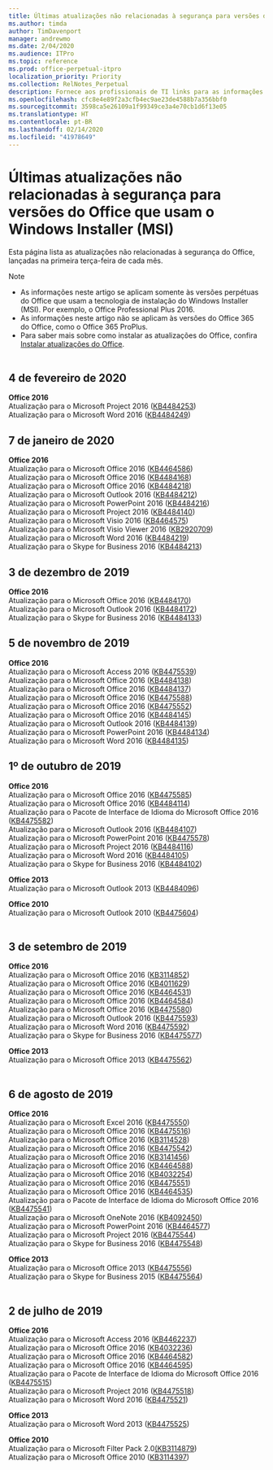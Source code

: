 ```yaml
---
title: Últimas atualizações não relacionadas à segurança para versões do Office que usam o Windows Installer (MSI)
ms.author: timda
author: TimDavenport
manager: andrewmo
ms.date: 2/04/2020
ms.audience: ITPro
ms.topic: reference
ms.prod: office-perpetual-itpro
localization_priority: Priority
ms.collection: RelNotes_Perpetual
description: Fornece aos profissionais de TI links para as informações mais recentes sobre atualizações que não são de segurança para versões perpétuas do Office 2016, Office 2013 e Office 2010
ms.openlocfilehash: cfc8e4e89f2a3cfb4ec9ae23de4588b7a356bbf0
ms.sourcegitcommit: 3598ca5e26109a1f99349ce3a4e70cb1d6f13e05
ms.translationtype: HT
ms.contentlocale: pt-BR
ms.lasthandoff: 02/14/2020
ms.locfileid: "41978649"
---
```

# <a name="latest-non-security-updates-for-versions-of-office-that-use-windows-installer-msi"></a>Últimas atualizações não relacionadas à segurança para versões do Office que usam o Windows Installer (MSI)

Esta página lista as atualizações não relacionadas à segurança do Office, lançadas na primeira terça-feira de cada mês.

> [!NOTE]
> - As informações neste artigo se aplicam somente às versões perpétuas do Office que usam a tecnologia de instalação do Windows Installer (MSI). Por exemplo, o Office Professional Plus 2016.
> - As informações neste artigo não se aplicam às versões do Office 365 do Office, como o Office 365 ProPlus.
> - Para saber mais sobre como instalar as atualizações do Office, confira [Instalar atualizações do Office](https://support.office.com/article/2ab296f3-7f03-43a2-8e50-46de917611c5).
<br/><br/>

## <a name="february-4-2020"></a>4 de fevereiro de 2020

**Office 2016**<br/>
Atualização para o Microsoft Project 2016 ([KB4484253](https://support.microsoft.com/help/4484253)) <br/>
Atualização para o Microsoft Word 2016 ([KB4484249](https://support.microsoft.com/help/4484249)) <br/>

## <a name="january-7-2020"></a>7 de janeiro de 2020

**Office 2016**<br/>
Atualização para o Microsoft Office 2016 ([KB4464586](https://support.microsoft.com/help/4464586)) <br/>
Atualização para o Microsoft Office 2016 ([KB4484168](https://support.microsoft.com/help/4484168)) <br/>
Atualização para o Microsoft Office 2016 ([KB4484218](https://support.microsoft.com/help/4484218)) <br/>
Atualização para o Microsoft Outlook 2016 ([KB4484212](https://support.microsoft.com/help/4484212)) <br/>
Atualização para o Microsoft PowerPoint 2016 ([KB4484216](https://support.microsoft.com/help/4484216)) <br/>
Atualização para o Microsoft Project 2016 ([KB4484140](https://support.microsoft.com/help/4484140)) <br/>
Atualização para o Microsoft Visio 2016 ([KB4464575](https://support.microsoft.com/help/4464575)) <br/>
Atualização para o Microsoft Visio Viewer 2016 ([KB2920709](https://support.microsoft.com/help/2920709)) <br/>
Atualização para o Microsoft Word 2016 ([KB4484219](https://support.microsoft.com/help/4484219)) <br/>
Atualização para o Skype for Business 2016 ([KB4484213](https://support.microsoft.com/help/4484213)) <br/>


## <a name="december-3-2019"></a>3 de dezembro de 2019

**Office 2016**<br/>
Atualização para o Microsoft Office 2016 ([KB4484170](https://support.microsoft.com/help/4484170)) <br/>
Atualização para o Microsoft Outlook 2016 ([KB4484172](https://support.microsoft.com/help/4484172)) <br/>
Atualização para o Skype for Business 2016 ([KB4484133](https://support.microsoft.com/help/4484133)) <br/>

## <a name="november-5-2019"></a>5 de novembro de 2019

**Office 2016**<br/>
Atualização para o Microsoft Access 2016 ([KB4475539](https://support.microsoft.com/help/4475539)) <br/>
Atualização para o Microsoft Office 2016 ([KB4484138](https://support.microsoft.com/help/4484138)) <br/>
Atualização para o Microsoft Office 2016 ([KB4484137](https://support.microsoft.com/help/4484137)) <br/>
Atualização para o Microsoft Office 2016 ([KB4475588](https://support.microsoft.com/help/4475588)) <br/>
Atualização para o Microsoft Office 2016 ([KB4475552](https://support.microsoft.com/help/4475552)) <br/>
Atualização para o Microsoft Office 2016 ([KB4484145](https://support.microsoft.com/help/4484145)) <br/>
Atualização para o Microsoft Outlook 2016 ([KB4484139](https://support.microsoft.com/help/4484139)) <br/>
Atualização para o Microsoft PowerPoint 2016 ([KB4484134](https://support.microsoft.com/help/4484134)) <br/>
Atualização para o Microsoft Word 2016 ([KB4484135](https://support.microsoft.com/help/4484135)) <br/>

## <a name="october-1-2019"></a>1º de outubro de 2019

**Office 2016**<br/>
Atualização para o Microsoft Office 2016 ([KB4475585](https://support.microsoft.com/help/4475585)) <br/> Atualização para o Microsoft Office 2016 ([KB4484114](https://support.microsoft.com/help/4484114)) <br/>
Atualização para o Pacote de Interface de Idioma do Microsoft Office 2016 ([KB4475582](https://support.microsoft.com/help/4475582))<br/>
Atualização para o Microsoft Outlook 2016 ([KB4484107](https://support.microsoft.com/help/4484107)) <br/>
Atualização para o Microsoft PowerPoint 2016 ([KB4475578](https://support.microsoft.com/help/4475578)) <br/>
Atualização para o Microsoft Project 2016 ([KB4484116](https://support.microsoft.com/help/4484116)) <br/>
Atualização para o Microsoft Word 2016 ([KB4484105](https://support.microsoft.com/help/4484105)) <br/>
Atualização para o Skype for Business 2016 ([KB4484102](https://support.microsoft.com/help/4484102)) <br/>

**Office 2013**<br/>
Atualização para o Microsoft Outlook 2013 ([KB4484096](https://support.microsoft.com/help/4484096))<br/>

**Office 2010**<br/>
Atualização para o Microsoft Outlook 2010 ([KB4475604](https://support.microsoft.com/help/4475604))<br/><br/>

## <a name="september-3-2019"></a>3 de setembro de 2019

**Office 2016**<br/>
Atualização para o Microsoft Office 2016 ([KB3114852](https://support.microsoft.com/help/3114852))<br/>
Atualização para o Microsoft Office 2016 ([KB4011629](https://support.microsoft.com/help/4011629))<br/>
Atualização para o Microsoft Office 2016 ([KB4464531](https://support.microsoft.com/help/4464531))<br/>
Atualização para o Microsoft Office 2016 ([KB4464584](https://support.microsoft.com/help/4464584))<br/>
Atualização para o Microsoft Office 2016 ([KB4475580](https://support.microsoft.com/help/4475580))<br/>
Atualização para o Microsoft Outlook 2016 ([KB4475593](https://support.microsoft.com/help/4475593))<br/>
Atualização para o Microsoft Word 2016 ([KB4475592](https://support.microsoft.com/help/4475592))<br/>
Atualização para o Skype for Business 2016 ([KB4475577](https://support.microsoft.com/help/4475577))<br/>

**Office 2013**<br/>
Atualização para o Microsoft Office 2013 ([KB4475562](https://support.microsoft.com/help/4475562))<br/><br/>



## <a name="august-6-2019"></a>6 de agosto de 2019

**Office 2016**<br/>
Atualização para o Microsoft Excel 2016 ([KB4475550](https://support.microsoft.com/help/4475550))<br/>
Atualização para o Microsoft Office 2016 ([KB4475516](https://support.microsoft.com/help/4475516))<br/>
Atualização para o Microsoft Office 2016 ([KB3114528](https://support.microsoft.com/help/3114528))<br/>
Atualização para o Microsoft Office 2016 ([KB4475542](https://support.microsoft.com/help/4475542))<br/>
Atualização para o Microsoft Office 2016 ([KB3141456](https://support.microsoft.com/help/3141456))<br/>
Atualização para o Microsoft Office 2016 ([KB4464588](https://support.microsoft.com/help/4464588))<br/>
Atualização para o Microsoft Office 2016 ([KB4032254](https://support.microsoft.com/help/4032254))<br/>
Atualização para o Microsoft Office 2016 ([KB4475551](https://support.microsoft.com/help/4475551))<br/>
Atualização para o Microsoft Office 2016 ([KB4464535](https://support.microsoft.com/help/4464535))<br/>
Atualização para o Pacote de Interface de Idioma do Microsoft Office 2016 ([KB4475541](https://support.microsoft.com/help/4475541))<br/>
Atualização para o Microsoft OneNote 2016 ([KB4092450](https://support.microsoft.com/help/4092450))<br/>
Atualização para o Microsoft PowerPoint 2016 ([KB4464577](https://support.microsoft.com/help/4464577))<br/>
Atualização para o Microsoft Project 2016 ([KB4475544](https://support.microsoft.com/help/4475544))<br/>
Atualização para o Skype for Business 2016 ([KB4475548](https://support.microsoft.com/help/4475548))<br/>

**Office 2013**<br/>
Atualização para o Microsoft Office 2013 ([KB4475556](https://support.microsoft.com/help/4475556))<br/>
Atualização para o Skype for Business 2015 ([KB4475564](https://support.microsoft.com/help/4475564))<br/><br/>



## <a name="july-2-2019"></a>2 de julho de 2019

**Office 2016**<br/>
Atualização para o Microsoft Access 2016 ([KB4462237](https://support.microsoft.com/help/4462237))<br/>
Atualização para o Microsoft Office 2016 ([KB4032236](https://support.microsoft.com/help/4032236))<br/>
Atualização para o Microsoft Office 2016 ([KB4464582](https://support.microsoft.com/help/4464582))<br/>
Atualização para o Microsoft Office 2016 ([KB4464595](https://support.microsoft.com/help/4464595))<br/>
Atualização para o Pacote de Interface de Idioma do Microsoft Office 2016 ([KB4475515](https://support.microsoft.com/help/4475515))<br/>
Atualização para o Microsoft Project 2016 ([KB4475518](https://support.microsoft.com/help/4475518))<br/>
Atualização para o Microsoft Word 2016 ([KB4475521](https://support.microsoft.com/help/4475521))<br/>


**Office 2013**<br/>
Atualização para o Microsoft Word 2013 ([KB4475525](https://support.microsoft.com/help/4475525))<br/>


**Office 2010**<br/>
Atualização para o Microsoft Filter Pack 2.0[(KB3114879](https://support.microsoft.com/help/3114879))<br/>Atualização para o Microsoft Office 2010 ([KB3114397](https://support.microsoft.com/help/3114397))<br/><br/>

